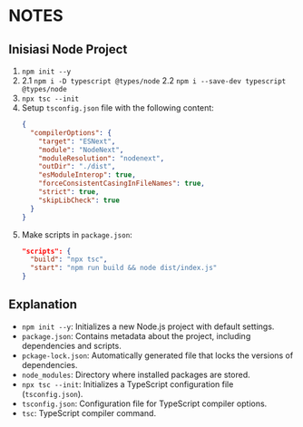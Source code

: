 # NOTES

## Inisiasi Node Project

1. `npm init --y`
2. 2.1 `npm i -D typescript @types/node`
   2.2 `npm i --save-dev typescript @types/node`
3. `npx tsc --init`
4. Setup `tsconfig.json` file with the following content:
   ```json
   {
     "compilerOptions": {
       "target": "ESNext",
       "module": "NodeNext",
       "moduleResolution": "nodenext",
       "outDir": "./dist",
       "esModuleInterop": true,
       "forceConsistentCasingInFileNames": true,
       "strict": true,
       "skipLibCheck": true
     }
   }
   ```
5. Make scripts in `package.json`:
   ```json
   "scripts": {
     "build": "npx tsc",
     "start": "npm run build && node dist/index.js"
   }
   ```

## Explanation

- `npm init --y`: Initializes a new Node.js project with default settings.
- `package.json`: Contains metadata about the project, including dependencies and scripts.
- `pckage-lock.json`: Automatically generated file that locks the versions of dependencies.
- `node_modules`: Directory where installed packages are stored.
- `npx tsc --init`: Initializes a TypeScript configuration file (`tsconfig.json`).
- `tsconfig.json`: Configuration file for TypeScript compiler options.
- `tsc`: TypeScript compiler command.

```

```
